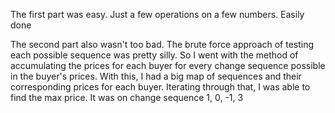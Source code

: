 The first part was easy. Just a few operations on a few numbers. Easily done

The second part also wasn't too bad. The brute force approach of testing each possible sequence was pretty silly. So I went with the method of accumulating the prices for each buyer for every change sequence possible in the buyer's prices. With this, I had a big map of sequences and their corresponding prices for each buyer. Iterating through that, I was able to find the max price. It was on change sequence 1, 0, -1, 3
